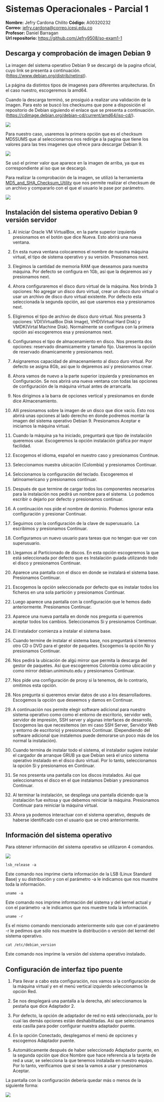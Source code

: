 # Sistemas Operacionales - Parcial 1  

**Nombre:** Jefry Cardona Chilito
**Código:** A00320232  
**Correo:** jefry.cardona@correo.icesi.edu.co  
**Profesor:** Daniel Barragan  
**Url repositorio:** https://github.com/Jefry9508/so-exam1-1  

## Descarga y comprobación de imagen Debian 9

La imagen del sistema operativo Debian 9 se descargó de la pagina oficial, cuyo link se presenta a continuación. (https://www.debian.org/distrib/netinst).

La página da distintos tipos de imagenes para diferentes arquitecturas. En el caso nuestro, escogeremos la amd64.

Cuando la descarga terminó, se prosiguió a realizar una validación de la imagen. Para esto se buscó los checksums que pone a disposición el repositorio de Debian siguiendo el enlace que se presenta a continuación. (https://cdimage.debian.org/debian-cd/current/amd64/iso-cd/).

![](capturas/checksums.png)

Para nuestro caso, usaremos la primera opción que es el checksum MD5SUMS que al seleccionarnos nos redirige a la pagina que tiene los valores para las tres imagenes que ofrece para descargar Debian 9.

![](capturas/md5sums.png)

Se usó el primer valor que aparece en la imagen de arriba, ya que es correspondiente al iso que se descargó.

Para realizar la comprobación de la imagen, se utilizó la herramienta [MD5_and_SHA_Checksum_Utility](http://descargar.cnet.com/MD5-SHA-Checksum-Utility/3000-2092_4-10911445.html) que nos permite realizar el checksum de un archivo y compararlo con el que el usuario le pase por parámetro.

![](capturas/comprobacion.png)


## Instalación del sistema operativo Debian 9 versión servidor

1. Al iniciar Oracle VM VirtualBox, en la parte superior izquierda presionamos en el botón que dice Nueva. Esto abrirá una nueva ventana.

2. En esta nueva ventana colocaremos el nombre de nuestra máquina virtual, el tipo de sistema operativo y su versión. Presionamos next.

3. Elegimos la cantidad de memoria RAM que deseamos para nuestra máquina. Por defecto se configura en 1Gb, así que la dejaremos así y presionamos next.

4. Ahora configuraremos el disco duro virtual de la máquina. Nos brinda 3 opciones: No agregar un disco duro virtual, crear un disco duro virtual o usar un archivo de disco duro virtual existente. Por defecto esta seleccionada la segunda opción, así que usaremos esa y presionamos next.

5. Eligiremos el tipo de archivo de disco duro virtual. Nos presenta 3 opciones: VDI(VirtualBox Disk Image), VHD(Virtual Hard Disk) y VMDK(Virtal Machine Disk). Normalmente se configura con la primera opción así escogeremos esa y presionamos next.

6. Configuramos el tipo de almacenamiento en disco. Nos presenta dos opciones: reservado dinamicamente y tamaño fijo. Usaremos la opción de reservado dinamicamente y presionamos next.

7. Asignaremos capacidad de almacenamiento al disco duro virtual. Por defecto se asigna 8Gb, así que lo dejaremos así y presionamos crear.

8. Ahora vamos de nuevo a la parte superior izquierda y presionamos en Configuración. Se nos abrirá una nueva ventana con todas las opciones de configuración de la máquina virtual antes de arrancarla.

9. Nos dirigimos a la barra de opciones vertical y presionamos en donde dice Almacenamiento.

10. Allí presionamos sobre la imagen de un disco que dice vacío. Esto nos abrirá unas opciones al lado derecho en donde podremos montar la imagen del sistema operativo Debian 9. Presionamos Aceptar e iniciamos la máquina virtual.

11. Cuando la máquina ya ha iniciado, preguntará que tipo de instalación queremos usar. Escogeremos la opción instalación gráfica por mayor facilidad.

12. Escogemos el idioma, español en nuestro caso y presionamos Continue.

13. Seleccionamos nuestra ubicación (Colombia) y presionamos Continuar.

14. Selccionamos la configuración del teclado. Escogeremos el latinoamericano y presionamos continuar.

15. Después de que termine de cargar todos los componentes necesarios para la instalación nos pedirá un nombre para el sistema. Lo podemos escribir o dejarlo por defecto y presionamos continuar.

16. A continuación nos pide el nombre de dominio. Podemos ignorar esta configuración y presionar Continuar.

17. Seguimos con la configuración de la clave de superusuario. La escribimos y presionamos Continuar.

18. Configuramos un nuevo usuario para tareas que no tengan que ver con superusuario.

19. Llegamos al Particionado de discos. En esta opción escogeremos la que está seleccionada por defecto que es Instalación guiada utilizando todo el disco y presionamos Continuar.

20. Aparece una pantalla con el disco en donde se instalará el sistema base. Presionamos Continuar.

21. Escogemos la opción seleccionada por defecto que es instalar todos los ficheros en una sola partición y presionamos Continuar.

21. Luego aparece una pantalla con la configuración que le hemos dado anteriormente. Presionamos Continuar.

22. Aparece una nueva pantalla en donde nos pregunta si queremos aceptar todos los cambios. Seleccionamos Si y presionamos Continuar.

23. El instalador comienza a instalar el sistema base.

24. Cuando termine de instalar el sistema base, nos preguntará si tenemos otro CD o DVD para el gestor de paquetes. Escogemos la opción No y presionamos Continuar.

25. Nos pedirá la ubicación de algú mirror que permita la descarga del gestor de paquetes. Así que escogeremos Colombia como ubicación y como mirror debian.uniminuto.edu y presionamos Continuar.

26. Nos pide una configuración de proxy si la tenemos, de lo contrario, omitimos esta opción.

27. Nos pregunta si queremos enviar datos de uso a los desarrolladores. Escogemos la opción que deseemos y damos en Continuar.

28. A continuación nos permite elegir software adicional para nuestro sistema operativo como como el entorno de escritorio, servidor web, servidor de impresión, SSH server y algunas interfaces de desarrollo. Escogemos las que necesitemos (en mi caso SSH Server, Servidor Web y entorno de escritorio) y presionamos Continuar. (Dependiendo del software adicional que instalemos puede demorarse un poco más de los normal la instalación).

29. Cuando termina de instalar todo el sistema, el instalador sugiere instalar el cargador de arranque GRUB ya que Debian será el unico sistema operativo instalado en el disco duro virtual. Por lo tanto, seleccionamos la opción Si y presionamos en Continuar.

30. Se nos presenta una pantalla con los discos instalados. Así que seleccionamos el disco en el que instalamos Debian y presionamos Continuar.

31. Al terminar la instalación, se despliega una pantalla diciendo que la instalación fue exitosa y que debemos reiniciar la máquina. Presionamos Continuar para reiniciar la máquina virtual.

32. Ahora ya podemos interactuar con el sistema operativo, después de haberse identificado con el usuario que se creó anteriormente.


## Información del sistema operativo

Para obtener información del sistema operativo se utilizaron 4 comandos.

![](capturas/infoSO.png)

```console
lsb_release -a
```

Este comando nos imprime cierta información de la LSB (Linux Standard Base) y su distribución y con el parámetro -a le indicamos que nos muestre toda la información.

```console
uname -a
```

Este comando nos imprime información del sistema y del kernel actual y con el parámetro -a le indicamos que nos muestre toda la información.

```console
uname -r
```

Es el mismo comando mencionado anteriormente solo que con el parámetro -r le pedimos que sólo nos muestre la distribución o versión del kernel del sistema operativo.

```console
cat /etc/debian_version
```

Este comando nos imprime la versión del sistema operativo instalado.


## Configuración de interfaz tipo puente

1. Para llevar a cabo esta configuración, nos vamos a la configuración de la máquina virtual y en el menú vertical izquierdo seleccionamos la opción Red.

2. Se nos desplegará una pantalla a la derecha, ahí seleccionamos la pestaña que dice Adaptador 2.

3. Por defecto, la opción de adaptador de red no está seleccionada, por lo cual las demás opciones están deshabilitadas. Así que seleccionamos esta casilla para poder configurar nuestra adaptador puente.

4. En la opción Conectado, desplegamos el menú de opciones y escogemos Adaptador puente.

5. Automáticamente después de haber seleccionado Adaptador puente, en la segunda opción que dice Nombre que hace referencia a la tarjeta de red a usar, se selecciona la que tenemos instalada en nuestro equipo. Por lo tanto, verificamos que si sea la vamos a usar y presionamos Aceptar.

La pantalla con la configuración debería quedar más o menos de la siguiente forma:

![](capturas/adaptadorPuente.png)
